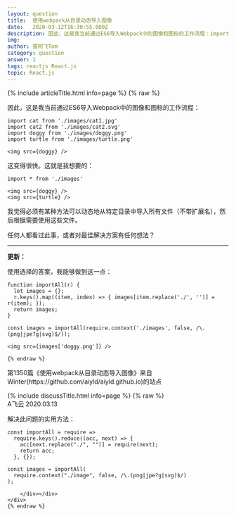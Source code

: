 ```yaml
---
layout: question
title:  使用webpack从目录动态导入图像
date:   2020-03-12T16:30:55.000Z
description: 因此，这是我当前通过ES6导入Webpack中的图像和图标的工作流程：import cat from './images/cat1.jpg'impo...
img: 
author: 猿阿飞Tom
category: question
answer: 1
tags: reactjs React.js
topic: React.js
---
```

<div class="article-root">
  <div class="article">
    {% include articleTitle.html info=page %}
    {% raw %}
    <div class="article-content"><p><font style="vertical-align: inherit;"><font style="vertical-align: inherit;">因此，这是我当前通过ES6导入Webpack中的图像和图标的工作流程：</font></font></p>

<pre><code>import cat from './images/cat1.jpg'<font></font>
import cat2 from './images/cat2.svg'<font></font>
import doggy from './images/doggy.png'<font></font>
import turtle from './images/turtle.png'<font></font>
<font></font>
&lt;img src={doggy} /&gt;<font></font>
</code></pre>

<p><font style="vertical-align: inherit;"><font style="vertical-align: inherit;">这变得很快。</font><font style="vertical-align: inherit;">这就是我想要的：</font></font></p>

<pre><code>import * from './images'<font></font>
<font></font>
&lt;img src={doggy} /&gt;<font></font>
&lt;img src={turtle} /&gt;<font></font>
</code></pre>

<p><font style="vertical-align: inherit;"><font style="vertical-align: inherit;">我觉得必须有某种方法可以动态地从特定目录中导入所有文件（不带扩展名），然后根据需要使用这些文件。</font></font></p>

<p><font style="vertical-align: inherit;"><font style="vertical-align: inherit;">任何人都看过此事，或者对最佳解决方案有任何想法？</font></font></p>

<hr>

<p><strong><font style="vertical-align: inherit;"><font style="vertical-align: inherit;">更新：</font></font></strong></p>

<p><font style="vertical-align: inherit;"><font style="vertical-align: inherit;">使用选择的答案，我能够做到这一点：</font></font></p>

<pre><code>function importAll(r) {<font></font>
  let images = {};<font></font>
  r.keys().map((item, index) =&gt; { images[item.replace('./', '')] = r(item); });<font></font>
  return images;<font></font>
}<font></font>
<font></font>
const images = importAll(require.context('./images', false, /\.(png|jpe?g|svg)$/));<font></font>
<font></font>
&lt;img src={images['doggy.png']} /&gt;<font></font>
</code></pre></div>
    {% endraw %}
  </div>
  <p class="winter_mark">第1350篇《使用webpack从目录动态导入图像》来自Winter(https://github.com/aiyld/aiyld.github.io)的站点</p>
  <div class="discuss-wrapper">
    {% include discussTitle.html info=page %}
    {% raw %}
    <div class="discuss-list">
    <div class="discuss-item">
        <div class="discuss-parent">
          <div class="discuss-meta">
            <span class="discuss-user">A飞云</span>
            <span class="discuss-time">2020.03.13</span>
          </div>
          <div class="discuss-comment"><p><font style="vertical-align: inherit;"><font style="vertical-align: inherit;">解决此问题的实用方法：</font></font></p>

<pre><code>const importAll = require =&gt;<font></font>
  require.keys().reduce((acc, next) =&gt; {<font></font>
    acc[next.replace("./", "")] = require(next);<font></font>
    return acc;<font></font>
  }, {});<font></font>
<font></font>
const images = importAll(<font></font>
  require.context("./image", false, /\.(png|jpe?g|svg)$/)<font></font>
);<font></font>
</code></pre></div>
        </div></div>
    </div>
    {% endraw %}
  </div>
<div>
